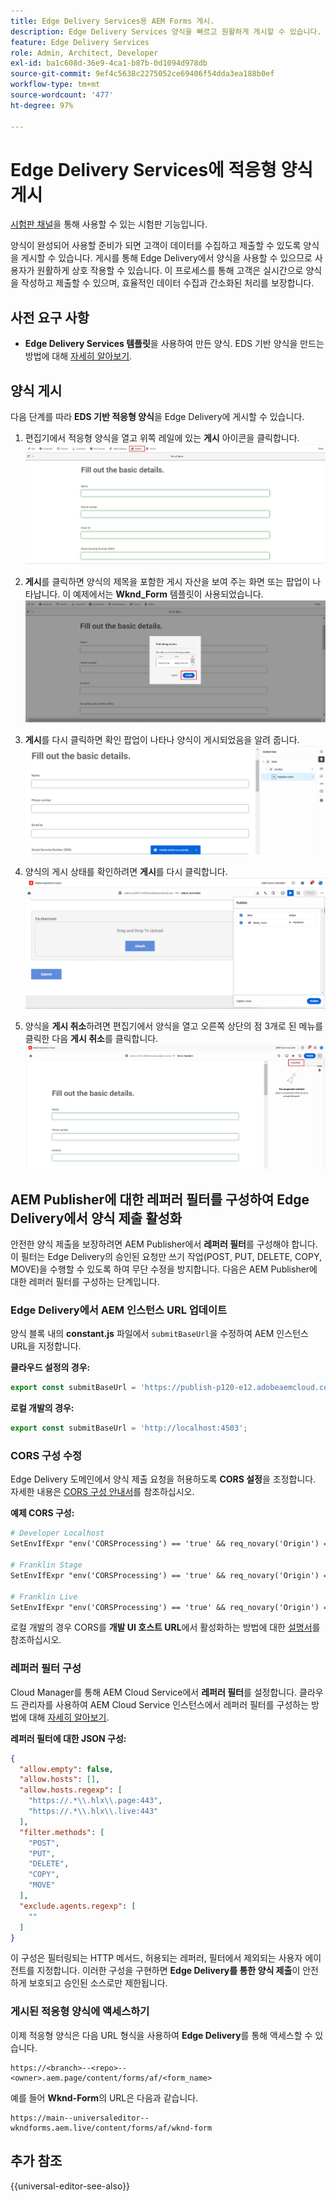 ```yaml
---
title: Edge Delivery Services용 AEM Forms 게시.
description: Edge Delivery Services 양식을 빠르고 원활하게 게시할 수 있습니다.
feature: Edge Delivery Services
role: Admin, Architect, Developer
exl-id: ba1c608d-36e9-4ca1-b87b-0d1094d978db
source-git-commit: 9ef4c5638c2275052ce69406f54dda3ea188b0ef
workflow-type: tm+mt
source-wordcount: '477'
ht-degree: 97%

---
```


# Edge Delivery Services에 적응형 양식 게시

<span class="preview"> <a href="https://experienceleague.adobe.com/docs/experience-manager-cloud-service/content/release-notes/prerelease.html?lang=ko#new-features">시험판 채널</a>을 통해 사용할 수 있는 시험판 기능입니다. </span>


양식이 완성되어 사용할 준비가 되면 고객이 데이터를 수집하고 제출할 수 있도록 양식을 게시할 수 있습니다. 게시를 통해 Edge Delivery에서 양식을 사용할 수 있으므로 사용자가 원활하게 상호 작용할 수 있습니다. 이 프로세스를 통해 고객은 실시간으로 양식을 작성하고 제출할 수 있으며, 효율적인 데이터 수집과 간소화된 처리를 보장합니다.

## 사전 요구 사항

* **Edge Delivery Services 템플릿**&#x200B;을 사용하여 만든 양식. EDS 기반 양식을 만드는 방법에 대해 [자세히 알아보기](/help/edge/docs/forms/universal-editor/getting-started-universal-editor.md).

## 양식 게시

다음 단계를 따라 **EDS 기반 적응형 양식**&#x200B;을 Edge Delivery에 게시할 수 있습니다.

<!--1. Select the **Adaptive Form** that you want to publish and click the **Edit** ![edit icon](/help/forms/assets/edit.svg) icon.
   ![Select EDS-Based Form](/help/forms/assets/select-eds-based-form.png)-->

1. 편집기에서 적응형 양식을 열고 위쪽 레일에 있는 **게시** 아이콘을 클릭합니다.
   ![게시 클릭](/help/forms/assets/publish-icon-eds-form.png)

1. **게시**&#x200B;를 클릭하면 양식의 제목을 포함한 게시 자산을 보여 주는 화면 또는 팝업이 나타납니다. 이 예제에서는 **Wknd_Form** 템플릿이 사용되었습니다.
   ![클릭 시 게시](/help/forms/assets/on-click-publish.png)

1. **게시**&#x200B;를 다시 클릭하면 확인 팝업이 나타나 양식이 게시되었음을 알려 줍니다.
   ![게시 성공](/help/forms/assets/publish-success.png)

1. 양식의 게시 상태를 확인하려면 **게시**&#x200B;를 다시 클릭합니다.
   ![게시 상태](/help/forms/assets/publish-status.png)

1. 양식을 **게시 취소**&#x200B;하려면 편집기에서 양식을 열고 오른쪽 상단의 점 3개로 된 메뉴를 클릭한 다음 **게시 취소**&#x200B;를 클릭합니다.
   ![게시 취소](/help/forms/assets/unpublish--form.png)

## AEM Publisher에 대한 레퍼러 필터를 구성하여 Edge Delivery에서 양식 제출 활성화

안전한 양식 제출을 보장하려면 AEM Publisher에서 **레퍼러 필터**&#x200B;를 구성해야 합니다. 이 필터는 Edge Delivery의 승인된 요청만 쓰기 작업(POST, PUT, DELETE, COPY, MOVE)을 수행할 수 있도록 하여 무단 수정을 방지합니다. 다음은 AEM Publisher에 대한 레퍼러 필터를 구성하는 단계입니다.

### Edge Delivery에서 AEM 인스턴스 URL 업데이트

양식 블록 내의 **constant.js** 파일에서 `submitBaseUrl`을 수정하여 AEM 인스턴스 URL을 지정합니다.

**클라우드 설정의 경우:**

```js
export const submitBaseUrl = 'https://publish-p120-e12.adobeaemcloud.com';
```

**로컬 개발의 경우:**

```js
export const submitBaseUrl = 'http://localhost:4503';
```

### CORS 구성 수정

Edge Delivery 도메인에서 양식 제출 요청을 허용하도록 **CORS 설정**&#x200B;을 조정합니다. 자세한 내용은 [CORS 구성 안내서](https://experienceleague.adobe.com/ko/docs/experience-manager-learn/getting-started-with-aem-headless/deployments/configurations/cors)를 참조하십시오.

**예제 CORS 구성:**

```apache
# Developer Localhost
SetEnvIfExpr "env('CORSProcessing') == 'true' && req_novary('Origin') =~ m#(http://localhost(:\d+)?$)#" CORSTrusted=true

# Franklin Stage
SetEnvIfExpr "env('CORSProcessing') == 'true' && req_novary('Origin') =~ m#(https://.*\.hlx\.page$)#" CORSTrusted=true  

# Franklin Live
SetEnvIfExpr "env('CORSProcessing') == 'true' && req_novary('Origin') =~ m#(https://.*\.hlx\.live$)#" CORSTrusted=true
```

로컬 개발의 경우 CORS를 **개발 UI 호스트 URL**&#x200B;에서 활성화하는 방법에 대한 [설명서](https://experienceleague.adobe.com/ko/docs/experience-manager-cloud-service/content/headless/deployment/referrer-filter)를 참조하십시오.

### 레퍼러 필터 구성

Cloud Manager를 통해 AEM Cloud Service에서 **레퍼러 필터**&#x200B;를 설정합니다. 클라우드 관리자를 사용하여 AEM Cloud Service 인스턴스에서 레퍼러 필터를 구성하는 방법에 대해 [자세히 알아보기](https://experienceleague.adobe.com/ko/docs/experience-manager-learn/foundation/security/understand-cross-origin-resource-sharing).

**레퍼러 필터에 대한 JSON 구성:**

```json
{
  "allow.empty": false,
  "allow.hosts": [],
  "allow.hosts.regexp": [
    "https://.*\\.hlx\\.page:443",
    "https://.*\\.hlx\\.live:443"
  ],
  "filter.methods": [
    "POST",
    "PUT",
    "DELETE",
    "COPY",
    "MOVE"
  ],
  "exclude.agents.regexp": [
    ""
  ]
}
```

이 구성은 필터링되는 HTTP 메서드, 허용되는 레퍼러, 필터에서 제외되는 사용자 에이전트를 지정합니다. 이러한 구성을 구현하면 **Edge Delivery를 통한 양식 제출**&#x200B;이 안전하게 보호되고 승인된 소스로만 제한됩니다.

### 게시된 적응형 양식에 액세스하기

이제 적응형 양식은 다음 URL 형식을 사용하여 **Edge Delivery**&#x200B;를 통해 액세스할 수 있습니다.

```
https://<branch>--<repo>--<owner>.aem.page/content/forms/af/<form_name>
```

예를 들어 **Wknd-Form**&#x200B;의 URL은 다음과 같습니다.

```
https://main--universaleditor--wkndforms.aem.live/content/forms/af/wknd-form
```


## 추가 참조

{{universal-editor-see-also}}

